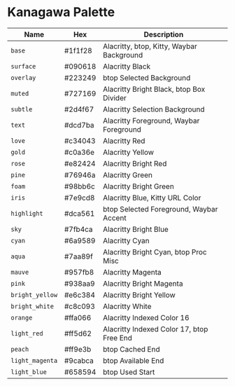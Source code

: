# Kanagawa Palette

| Name | Hex | Description |
|---|---|---|
| `base` | #1f1f28 | Alacritty, btop, Kitty, Waybar Background |
| `surface` | #090618 | Alacritty Black |
| `overlay` | #223249 | btop Selected Background |
| `muted` | #727169 | Alacritty Bright Black, btop Box Divider |
| `subtle` | #2d4f67 | Alacritty Selection Background |
| `text` | #dcd7ba | Alacritty Foreground, Waybar Foreground |
| `love` | #c34043 | Alacritty Red |
| `gold` | #c0a36e | Alacritty Yellow |
| `rose` | #e82424 | Alacritty Bright Red |
| `pine` | #76946a | Alacritty Green |
| `foam` | #98bb6c | Alacritty Bright Green |
| `iris` | #7e9cd8 | Alacritty Blue, Kitty URL Color |
| `highlight` | #dca561 | btop Selected Foreground, Waybar Accent |
| `sky` | #7fb4ca | Alacritty Bright Blue |
| `cyan` | #6a9589 | Alacritty Cyan |
| `aqua` | #7aa89f | Alacritty Bright Cyan, btop Proc Misc |
| `mauve` | #957fb8 | Alacritty Magenta |
| `pink` | #938aa9 | Alacritty Bright Magenta |
| `bright_yellow` | #e6c384 | Alacritty Bright Yellow |
| `bright_white` | #c8c093 | Alacritty White |
| `orange` | #ffa066 | Alacritty Indexed Color 16 |
| `light_red` | #ff5d62 | Alacritty Indexed Color 17, btop Free End |
| `peach` | #ff9e3b | btop Cached End |
| `light_magenta` | #9cabca | btop Available End |
| `light_blue` | #658594 | btop Used Start |
